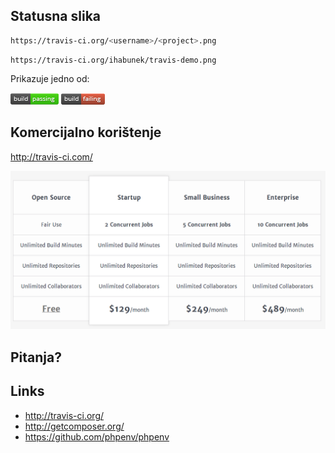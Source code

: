 ## Statusna slika

```bash
https://travis-ci.org/<username>/<project>.png
```

```
https://travis-ci.org/ihabunek/travis-demo.png
```

Prikazuje jedno od:

![passing](images/passing.png) ![failing](images/failing.png)



## Komercijalno korištenje

http://travis-ci.com/

![pricing](images/pricing.png)



## Pitanja?



## Links

- http://travis-ci.org/
- http://getcomposer.org/
- https://github.com/phpenv/phpenv